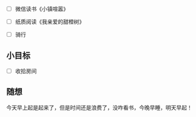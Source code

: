 - [ ] 微信读书《小镇喧嚣》
- [ ] 纸质阅读《我亲爱的甜橙树》
- [ ] 骑行


## 小目标
- [ ] 收拾房间

## 随想
今天早上起是起来了，但是时间还是浪费了，没咋看书，今晚早睡，明天早起！